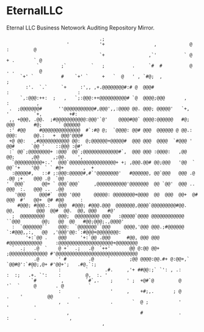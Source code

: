 # EternalLLC
Eternal LLC Business Netowork Auditing Repository Mirror.
                                                                                                                           
                                                                                                                           
                                                                                                                           
                                      .;                                                                                   
                          '           '+                  ,            @               :         @                         
                                      `+                ,`'          ` @             + .       ` @                         
               `        ;`         `   ;          .     `#  #          @             . .         @                         
         `+' `          #    `+' `     +   `  @   ' , `#@;  ,                          ;                                   
           :'.  `.`     `+     :',, ,+.@@@@@@@@#:# @  @@@#                          :                         :            
         `,:@@@:++:  ;   ,   `;:@@@:++@@@@@@@@@@# `@  @@@@;@@@       ,              :          ,                           
     .  ;@@@@@@@#      ''@@@@@@@@@@@#,@@@',,:@@@@ @@. @@@; @@@@@'   `+,             '         `+,          +#:             
     ,, +@@@, .@@.  ;#@@@@@@@@@@@:@@@'`@'    @@@@#@@` @@@@:@@@@@@   #@;             @@@       #@;      ` @@@@@@            
     :' #@@     #@@@@@@@@@@@@@@  #`:#@ @;  `@@@@: @@# @@@  @@@@@@ @ @@.:            @@@:      @@.:   +  @@@'@@@#           
     +@ @@:   ,#@@@@@@@@@@@ @@:  @;@@@@@@+@@@@@#  @@@ @@@  @@@@  `#@@@ '            @@#      `@@ '    ::@@@ :@#'           
     :` @@`;@@@@@@@@+ :@@@` @@`;@@@@@@@@@@@@@#`,  @@@ @@@ :@@@@:   ,@@              @@;      ,@@     ,;@@.    ',           
      `@@@@@@@@@@+:.'  @@@`@@@@@@@@@@@@@@@@@+ +; ,@@@.@@# @@;@@@   '@@  `           @@`'+    '@@  ` ` #@+       ,  +       
      :@@@@@#,   ::# ;:@@@:@@@@@#,#`'@@@@@@@@'   #@@@@@@, @@`@@@   @@@ .@          .@@ ;+    @@@ .@  `@@                   
    ' `@@@`      @@+ ` @@@`@@@`     ,@@@@@@@@@@@'@@@@@@@  @@ `@@'  @@@ ..          @@@  :.   @@@ ..  .@@                   
       '@@@     @@@#`  @@@ '@@@     @@@@@: @@@@@@@@+@@@@  @@  @@@  @@+  @#         @@@  #'   @@+  @# #@@      :            
        #@@@; #@@@.:   @@@  #@@@; #@@@.@@@  @@@@@@@,@@@@`@@@@@@@@@#@@.  @@,        @@@  @@#  @@.  @@, @@@    #@'           
      ;  @@@@@@@@@     @@@;  @@@@@@@@@ @@@   :@@@@@`@@@@ @@@@@@@@@@@@ ``@@@        @@;   @@  @@   #@@;@@@;.,@@@@'          
      :  `@@@@@@@``    @@@:  `@@@@@@@``@@@     @@@@,'@@@ @@@.;#@@@@@@ `:#@@@,,:,   @@  ,'@@@'@@:`:#@@@+@@@@@@@@:           
           '+:`@@ .    @@@     '+:`@@ .@@@      #@@, @@@ @@@   #@@@@@@@@@@@@     :@@@@@@@@@@@@@@@@@@@@+@@@@@@@@            
      `  .;   .@  `    @ +`  .;   .@  `++'       @@ @:@@ @@+  ;@@@@@@@@@@@@@@ #'@@@@@@@@@@@@@@@@@@@@@@@@@@@@@@             
              .@       ' #        .@     `       ;@@ @@@@:@@.#+ @:@@+,`   `@@#@':`#@@;,@+ #'@@+';   .#@.`:;                
             `         :         `      .#.     ,'+ ##@@:;` `': , .:      :  :;   .+. `':    :         @,  :. '            
             `#         ,        `#`,.    ;     ' ;  +@#`@         @     '`  `     @       . @         `                   
                       :                  '     ,    +#;,.       ; @          .    '         @@         .                  
                       ,  .               .       `  @ ;           '               '         '                             
                          ,                          #             .               :         .            ,                
                                       ,                                                                                   
                                                                                                                           
                                                                                                                           
                                                                                                                           
                                                                                                                           
                                                                                                                           
